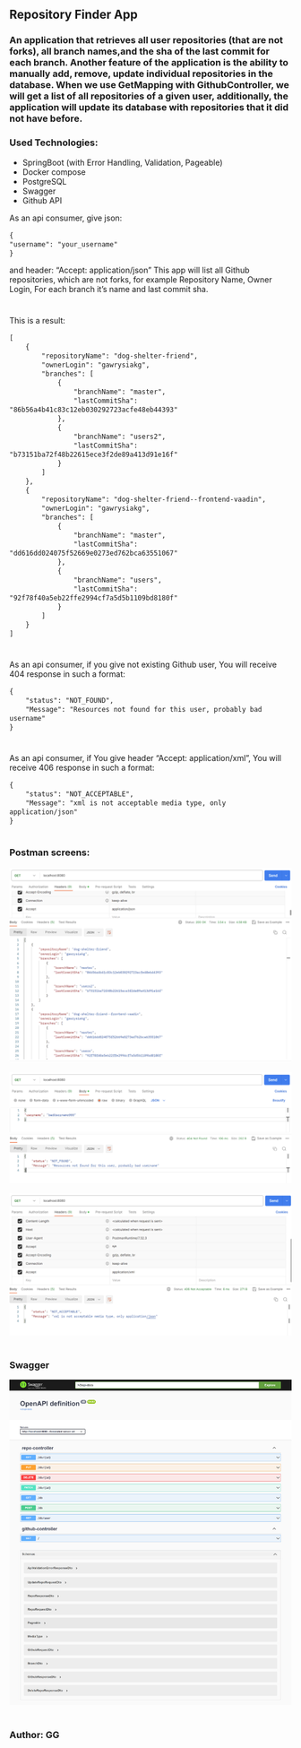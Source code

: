 ## Repository Finder App

### An application that retrieves all user repositories (that are not forks), all branch names,and the sha of the last commit for each branch. Another feature of the application is the ability to manually add, remove, update individual repositories in the database. When we use GetMapping with GithubController, we will get a list of all repositories of a given user, additionally, the application will update its database with repositories that it did not have before.

### Used Technologies:
- SpringBoot (with Error Handling, Validation, Pageable)
- Docker compose
- PostgreSQL
- Swagger
- Github API

As an api consumer, give json:
```
{
"username": "your_username"
}
```
and header: “Accept: application/json”
This app will list all Github repositories, which are not forks, for example Repository Name, Owner Login, For each branch it’s name and last commit sha.
#
This is a result:
```
[
    {
        "repositoryName": "dog-shelter-friend",
        "ownerLogin": "gawrysiakg",
        "branches": [
            {
                "branchName": "master",
                "lastCommitSha": "86b56a4b41c83c12eb030292723acfe48eb44393"
            },
            {
                "branchName": "users2",
                "lastCommitSha": "b73151ba72f48b22615ece3f2de89a413d91e16f"
            }
        ]
    },
    {
        "repositoryName": "dog-shelter-friend--frontend-vaadin",
        "ownerLogin": "gawrysiakg",
        "branches": [
            {
                "branchName": "master",
                "lastCommitSha": "dd616dd024075f52669e0273ed762bca63551067"
            },
            {
                "branchName": "users",
                "lastCommitSha": "92f78f40a5eb22ffe2994cf7a5d5b1109bd8180f"
            }
        ]
    }
]
```
#
As an api consumer, if you give not existing Github user, You will receive 404 response in such a format:
```
{
    "status": "NOT_FOUND",
    "Message": "Resources not found for this user, probably bad username"
}
```
#
As an api consumer, if You give header “Accept: application/xml”, You will receive 406 response in such a format:
```
{
    "status": "NOT_ACCEPTABLE",
    "Message": "xml is not acceptable media type, only application/json"
}
```
#
### Postman screens:

![result](src/main/resources/images/result.png)

![badUsername](src/main/resources/images/badUsername.png)

![badAccept](src/main/resources/images/badAccept.png)

#
### Swagger
![swagger2](src/main/resources/images/swagger2.png)

#
### Author: GG


 